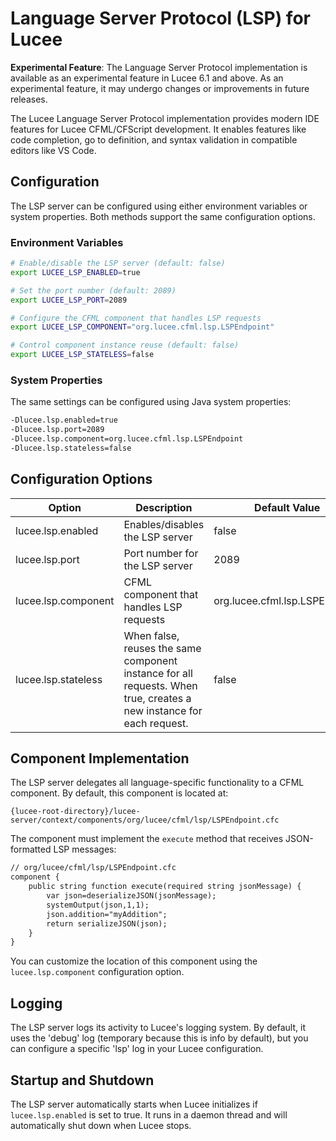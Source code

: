 <!--
{
  "title": "Language Server Protocol (LSP) for Lucee",
  "id": "language-server-protocol",
  "since": "6.1",
  "description": "This document explains how to configure and use the Language Server Protocol implementation for Lucee CFML/CFScript.",
  "keywords": [
    "LSP",
    "language server",
    "IDE integration",
    "VS Code",
    "development tools",
    "code completion"
  ]
}
-->

# Language Server Protocol (LSP) for Lucee

**Experimental Feature**: The Language Server Protocol implementation is available as an experimental feature in Lucee 6.1 and above. As an experimental feature, it may undergo changes or improvements in future releases.

The Lucee Language Server Protocol implementation provides modern IDE features for Lucee CFML/CFScript development. It enables features like code completion, go to definition, and syntax validation in compatible editors like VS Code.

## Configuration

The LSP server can be configured using either environment variables or system properties. Both methods support the same configuration options.

### Environment Variables

```bash
# Enable/disable the LSP server (default: false)
export LUCEE_LSP_ENABLED=true

# Set the port number (default: 2089)
export LUCEE_LSP_PORT=2089

# Configure the CFML component that handles LSP requests
export LUCEE_LSP_COMPONENT="org.lucee.cfml.lsp.LSPEndpoint"

# Control component instance reuse (default: false)
export LUCEE_LSP_STATELESS=false
```

### System Properties

The same settings can be configured using Java system properties:

```bash
-Dlucee.lsp.enabled=true
-Dlucee.lsp.port=2089
-Dlucee.lsp.component=org.lucee.cfml.lsp.LSPEndpoint
-Dlucee.lsp.stateless=false
```

## Configuration Options

| Option | Description | Default Value |
|--------|-------------|---------------|
| lucee.lsp.enabled | Enables/disables the LSP server | false |
| lucee.lsp.port | Port number for the LSP server | 2089 |
| lucee.lsp.component | CFML component that handles LSP requests | org.lucee.cfml.lsp.LSPEndpoint |
| lucee.lsp.stateless | When false, reuses the same component instance for all requests. When true, creates a new instance for each request. | false |

## Component Implementation

The LSP server delegates all language-specific functionality to a CFML component. By default, this component is located at:

```
{lucee-root-directory}/lucee-server/context/components/org/lucee/cfml/lsp/LSPEndpoint.cfc
```

The component must implement the `execute` method that receives JSON-formatted LSP messages:

```cfml
// org/lucee/cfml/lsp/LSPEndpoint.cfc
component {
    public string function execute(required string jsonMessage) {
        var json=deserializeJSON(jsonMessage);
        systemOutput(json,1,1);
        json.addition="myAddition";
        return serializeJSON(json);
    }
}
```

You can customize the location of this component using the `lucee.lsp.component` configuration option.

## Logging

The LSP server logs its activity to Lucee's logging system. By default, it uses the 'debug' log (temporary because this is info by default), 
but you can configure a specific 'lsp' log in your Lucee configuration.

## Startup and Shutdown

The LSP server automatically starts when Lucee initializes if `lucee.lsp.enabled` is set to true. It runs in a daemon thread and will automatically shut down when Lucee stops.
